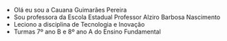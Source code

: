 - Olá eu sou a Cauana Guimarães Pereira
-  Sou professora da Escola Estadual Professor Alziro Barbosa Nascimento 
-  Leciono a disciplina de Tecnologia e Inovação 
-  Turmas 7º ano B e 8º ano A do Ensino Fundamental 

<!---
ProfessoraCauanaAlziro/ProfessoraCauanaAlziro is a ✨ special ✨ repository because its `README.md` (this file) appears on your GitHub profile.
You can click the Preview link to take a look at your changes.
--->
